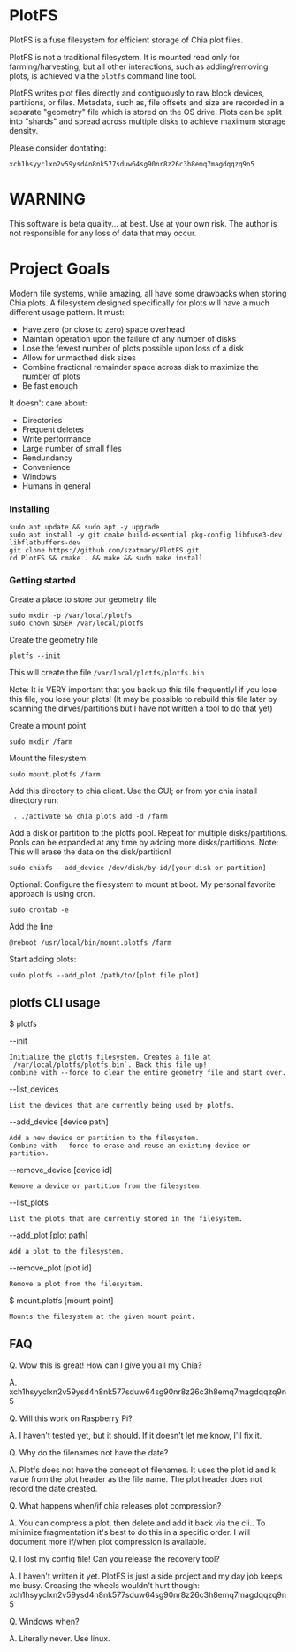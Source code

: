 # PlotFS
PlotFS is a fuse filesystem for efficient storage of Chia plot files.

PlotFS is not a traditional filesystem. It is mounted read only for farming/harvesting, but all other interactions, such as adding/removing plots, is achieved via the `plotfs` command line tool.

PlotFS writes plot files directly and contiguously to raw block devices, partitions, or files.
Metadata, such as, file offsets and size are recorded in a separate "geometry" file which is stored on the OS drive. Plots can be split into "shards" and spread across multiple disks to achieve maximum storage density.

Please consider dontating:

    xch1hsyyclxn2v59ysd4n8nk577sduw64sg90nr8z26c3h8emq7magdqqzq9n5

# WARNING
This software is beta quality... at best. Use at your own risk. 
The author is not responsible for any loss of data that may occur.

# Project Goals
Modern file systems, while amazing, all have some drawbacks when storing Chia plots.
A filesystem designed specifically for plots will have a much different usage pattern. It must:

* Have zero (or close to zero) space overhead
* Maintain operation upon the failure of any number of disks
* Lose the fewest number of plots possible upon loss of a disk
* Allow for unmacthed disk sizes
* Combine fractional remainder space across disk to maximize the number of plots
* Be fast enough

It doesn't care about:

* Directories
* Frequent deletes
* Write performance
* Large number of small files
* Rendundancy
* Convenience
* Windows
* Humans in general

### Installing

    sudo apt update && sudo apt -y upgrade
    sudo apt install -y git cmake build-essential pkg-config libfuse3-dev libflatbuffers-dev
    git clone https://github.com/szatmary/PlotFS.git
    cd PlotFS && cmake . && make && sudo make install


### Getting started

Create a place to store our geometry file
    
    sudo mkdir -p /var/local/plotfs
    sudo chown $USER /var/local/plotfs

Create the geometry file

    plotfs --init

This will create the file `/var/local/plotfs/plotfs.bin`

Note: It is VERY important that you back up this file frequently! if you lose this file, you lose your plots!
(It may be possible to rebuild this file later by scanning the dirves/partitions but I have not written a tool to do that yet)

Create a mount point

    sudo mkdir /farm

Mount the filesystem:

    sudo mount.plotfs /farm

Add this directory to chia client. Use the GUI; or from yor chia install directory run: 

     . ./activate && chia plots add -d /farm

Add a disk or partition to the plotfs pool. Repeat for multiple disks/partitions. Pools can be expanded at any time by adding more disks/partitions.
Note: This will erase the data on the disk/partition! 

    sudo chiafs --add_device /dev/disk/by-id/[your disk or partition]

Optional: Configure the filesystem to mount at boot. My personal favorite approach is using cron.

    sudo crontab -e

Add the line

    @reboot /usr/local/bin/mount.plotfs /farm

Start adding plots:

    sudo plotfs --add_plot /path/to/[plot file.plot]

## plotfs CLI usage

$ plotfs 

--init

    Initialize the plotfs filesystem. Creates a file at `/var/local/plotfs/plotfs.bin`. Back this file up!
    combine with --force to clear the entire geometry file and start over.

--list_devices

    List the devices that are currently being used by plotfs.

--add_device [device path] 

    Add a new device or partition to the filesystem.
    Combine with --force to erase and reuse an existing device or partition.

--remove_device [device id]

    Remove a device or partition from the filesystem.

--list_plots

    List the plots that are currently stored in the filesystem.

--add_plot [plot path]

    Add a plot to the filesystem.

--remove_plot [plot id]

    Remove a plot from the filesystem.

$ mount.plotfs [mount point]

    Mounts the filesystem at the given mount point.

## FAQ

Q. Wow this is great! How can I give you all my Chia?

A. xch1hsyyclxn2v59ysd4n8nk577sduw64sg90nr8z26c3h8emq7magdqqzq9n5

Q. Will this work on Raspberry Pi?

A. I haven't tested yet, but it should. If it doesn't let me know, I'll fix it.

Q. Why do the filenames not have the date?

A. Plotfs does not have the concept of filenames. It uses the plot id and k value from the plot header as the file name. The plot header does not record the date created.

Q. What happens when/if chia releases plot compression?

A. You can compress a plot, then delete and add it back via the cli.. To minimize fragmentation it's best to do this in a specific order. I will document more if/when plot compression is available.

Q. I lost my config file! Can you release the recovery tool?

A. I haven't written it yet. PlotFS is just a side project and my day job keeps me busy.
    Greasing the wheels wouldn't hurt though: xch1hsyyclxn2v59ysd4n8nk577sduw64sg90nr8z26c3h8emq7magdqqzq9n5

Q. Windows when?

A. Literally never. Use linux.
